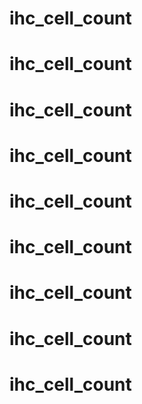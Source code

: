 # ihc_cell_count
# ihc_cell_count
# ihc_cell_count
# ihc_cell_count
# ihc_cell_count
# ihc_cell_count
# ihc_cell_count
# ihc_cell_count
# ihc_cell_count

